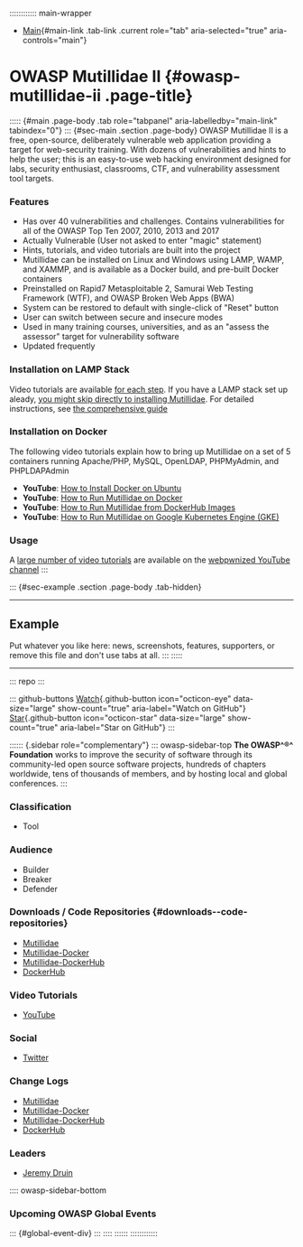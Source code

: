 :::::::::::: main-wrapper
- [Main](#div-main){#main-link .tab-link .current role="tab"
  aria-selected="true" aria-controls="main"}

# OWASP Mutillidae II {#owasp-mutillidae-ii .page-title}

::::: {#main .page-body .tab role="tabpanel" aria-labelledby="main-link" tabindex="0"}
::: {#sec-main .section .page-body}
OWASP Mutillidae II is a free, open-source, deliberately vulnerable web
application providing a target for web-security training. With dozens of
vulnerabilities and hints to help the user; this is an easy-to-use web
hacking environment designed for labs, security enthusiast, classrooms,
CTF, and vulnerability assessment tool targets.

### Features

- Has over 40 vulnerabilities and challenges. Contains vulnerabilities
  for all of the OWASP Top Ten 2007, 2010, 2013 and 2017
- Actually Vulnerable (User not asked to enter "magic" statement)
- Hints, tutorials, and video tutorials are built into the project
- Mutillidae can be installed on Linux and Windows using LAMP, WAMP, and
  XAMMP, and is available as a Docker build, and pre-built Docker
  containers
- Preinstalled on Rapid7 Metasploitable 2, Samurai Web Testing Framework
  (WTF), and OWASP Broken Web Apps (BWA)
- System can be restored to default with single-click of "Reset" button
- User can switch between secure and insecure modes
- Used in many training courses, universities, and as an "assess the
  assessor" target for vulnerability software
- Updated frequently

### Installation on LAMP Stack

Video tutorials are available [for each step](README-INSTALLATION.html).
If you have a LAMP stack set up aleady, [you might skip directly to
installing Mutillidae](https://www.youtube.com/watch?v=TcgeRab7ayM). For
detailed instructions, see [the comprehensive
guide](https://www.youtube.com/playlist?list=PLZOToVAK85MqxEyrjINe-LwDMhxJJKzmm)

### Installation on Docker

The following video tutorials explain how to bring up Mutillidae on a
set of 5 containers running Apache/PHP, MySQL, OpenLDAP, PHPMyAdmin, and
PHPLDAPAdmin

- **YouTube**: [How to Install Docker on
  Ubuntu](https://www.youtube.com/watch?v=Y_2JVREtDFk)
- **YouTube**: [How to Run Mutillidae on
  Docker](https://www.youtube.com/watch?v=9RH4l8ff-yg)
- **YouTube**: [How to Run Mutillidae from DockerHub
  Images](https://www.youtube.com/watch?v=c1nOSp3nagw)
- **YouTube**: [How to Run Mutillidae on Google Kubernetes Engine
  (GKE)](https://www.youtube.com/watch?v=uU1eEjrp93c)

### Usage

A [large number of video
tutorials](https://www.youtube.com/playlist?list=PLZOToVAK85MrsyNmNp0yyUTBXqKRTh623)
are available on the [webpwnized YouTube
channel](https://www.youtube.com/user/webpwnized)
:::

::: {#sec-example .section .page-body .tab-hidden}

------------------------------------------------------------------------

## Example

Put whatever you like here: news, screenshots, features, supporters, or
remove this file and don't use tabs at all.
:::
:::::

------------------------------------------------------------------------

::: repo
:::

::: github-buttons
[Watch](https://github.com/owasp/www-project-mutillidae-ii/subscription){.github-button
icon="octicon-eye" data-size="large" show-count="true"
aria-label="Watch on GitHub"}
[Star](https://github.com/owasp/www-project-mutillidae-ii){.github-button
icon="octicon-star" data-size="large" show-count="true"
aria-label="Star on GitHub"}
:::

:::::: {.sidebar role="complementary"}
::: owasp-sidebar-top
**The OWASP^®^ Foundation** works to improve the security of software
through its community-led open source software projects, hundreds of
chapters worldwide, tens of thousands of members, and by hosting local
and global conferences.
:::

### Classification

-  Tool

### Audience

-  Builder
-  Breaker
-  Defender

### Downloads / Code Repositories {#downloads--code-repositories}

- [Mutillidae](https://github.com/webpwnized/mutillidae)
- [Mutillidae-Docker](https://github.com/webpwnized/mutillidae-docker)
- [Mutillidae-DockerHub](https://github.com/webpwnized/mutillidae-dockerhub)
- [DockerHub](https://hub.docker.com/r/webpwnized/mutillidae/)

### Video Tutorials

- [YouTube](https://www.youtube.com/channel/UCPeJcqbi8v46Adk59plaaXg)

### Social

- [Twitter](https://twitter.com/webpwnized)

### Change Logs

- [Mutillidae](https://github.com/webpwnized/mutillidae/tags)
- [Mutillidae-Docker](https://github.com/webpwnized/mutillidae-docker/tags)
- [Mutillidae-DockerHub](https://github.com/webpwnized/mutillidae-dockerhub/tags)
- [DockerHub](https://hub.docker.com/r/webpwnized/mutillidae/tags)

### Leaders

- [Jeremy
  Druin](../cdn-cgi/l/email-protection.html#a8c2cddacdc5d1e8cdc4c4c1d8dbc1dbc1c6cec7dbcdcb86cbc7c5)

:::: owasp-sidebar-bottom
### Upcoming OWASP Global Events

::: {#global-event-div}
:::
::::
::::::
::::::::::::
